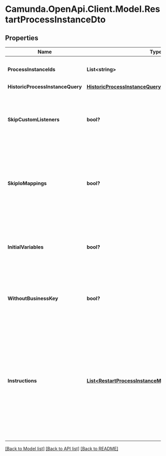 # Camunda.OpenApi.Client.Model.RestartProcessInstanceDto
## Properties

Name | Type | Description | Notes
------------ | ------------- | ------------- | -------------
**ProcessInstanceIds** | **List&lt;string&gt;** | A list of process instance ids to restart. | [optional] 
**HistoricProcessInstanceQuery** | [**HistoricProcessInstanceQueryDto**](HistoricProcessInstanceQueryDto.md) |  | [optional] 
**SkipCustomListeners** | **bool?** | Skip execution listener invocation for activities that are started as part of this request. | [optional] 
**SkipIoMappings** | **bool?** | Skip execution of [input/output variable mappings](https://docs.camunda.org/manual/7.14/user-guide/process-engine/variables/#input-output-variable-mapping) for activities that are started as part of this request. | [optional] 
**InitialVariables** | **bool?** | Set the initial set of variables during restart. By default, the last set of variables is used. | [optional] 
**WithoutBusinessKey** | **bool?** | Do not take over the business key of the historic process instance. | [optional] 
**Instructions** | [**List&lt;RestartProcessInstanceModificationInstructionDto&gt;**](RestartProcessInstanceModificationInstructionDto.md) | **Optional**. A JSON array of instructions that specify which activities to start the process instance at. If this property is omitted, the process instance starts at its default blank start event. | [optional] 

[[Back to Model list]](../README.md#documentation-for-models) [[Back to API list]](../README.md#documentation-for-api-endpoints) [[Back to README]](../README.md)

